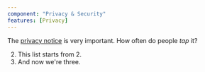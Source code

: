 ```yaml
---
component: "Privacy & Security"
features: [Privacy]
---
```


The [privacy notice](https://www.mozilla.org/en-US/privacy/firefox/) is very important. How often do people _tap_ it?

2. This list starts from 2.
3. And now we're three.
